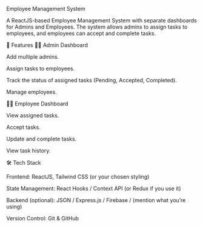Employee Management System

A ReactJS-based Employee Management System with separate dashboards for Admins and Employees. The system allows admins to assign tasks to employees, and employees can accept and complete tasks.

🚀 Features
👨‍💼 Admin Dashboard

Add multiple admins.

Assign tasks to employees.

Track the status of assigned tasks (Pending, Accepted, Completed).

Manage employees.

👨‍🔧 Employee Dashboard

View assigned tasks.

Accept tasks.

Update and complete tasks.

View task history.

🛠️ Tech Stack

Frontend: ReactJS, Tailwind CSS (or your chosen styling)

State Management: React Hooks / Context API (or Redux if you use it)

Backend (optional): JSON / Express.js / Firebase / (mention what you’re using)

Version Control: Git & GitHub